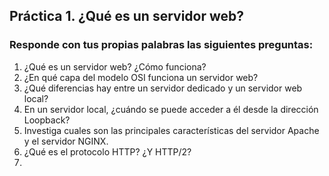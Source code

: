 ## Práctica 1. ¿Qué es un servidor web?
### Responde con tus propias palabras las siguientes preguntas:

1. ¿Qué es un servidor web? ¿Cómo funciona?
1. ¿En qué capa del modelo OSI funciona un servidor web?
1. ¿Qué diferencias hay entre un servidor dedicado y un servidor web local?
1. En un servidor local, ¿cuándo se puede acceder a él desde la dirección Loopback?
1. Investiga cuales son las principales características del servidor Apache y el servidor NGINX.
1. ¿Qué es el protocolo HTTP? ¿Y HTTP/2? 
1. 
